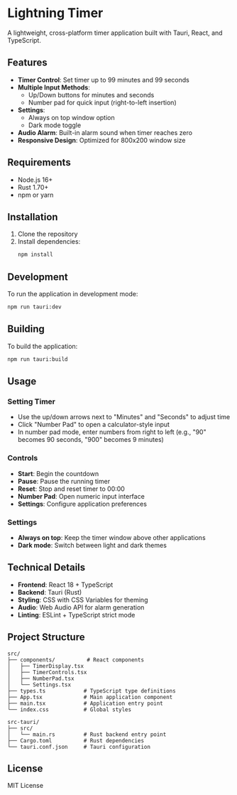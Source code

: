 # Lightning Timer

A lightweight, cross-platform timer application built with Tauri, React, and TypeScript.

## Features

- **Timer Control**: Set timer up to 99 minutes and 99 seconds
- **Multiple Input Methods**:
  - Up/Down buttons for minutes and seconds
  - Number pad for quick input (right-to-left insertion)
- **Settings**:
  - Always on top window option
  - Dark mode toggle
- **Audio Alarm**: Built-in alarm sound when timer reaches zero
- **Responsive Design**: Optimized for 800x200 window size

## Requirements

- Node.js 16+
- Rust 1.70+
- npm or yarn

## Installation

1. Clone the repository
2. Install dependencies:
   ```bash
   npm install
   ```

## Development

To run the application in development mode:

```bash
npm run tauri:dev
```

## Building

To build the application:

```bash
npm run tauri:build
```

## Usage

### Setting Timer

- Use the up/down arrows next to "Minutes" and "Seconds" to adjust time
- Click "Number Pad" to open a calculator-style input
- In number pad mode, enter numbers from right to left (e.g., "90" becomes 90 seconds, "900" becomes 9 minutes)

### Controls

- **Start**: Begin the countdown
- **Pause**: Pause the running timer
- **Reset**: Stop and reset timer to 00:00
- **Number Pad**: Open numeric input interface
- **Settings**: Configure application preferences

### Settings

- **Always on top**: Keep the timer window above other applications
- **Dark mode**: Switch between light and dark themes

## Technical Details

- **Frontend**: React 18 + TypeScript
- **Backend**: Tauri (Rust)
- **Styling**: CSS with CSS Variables for theming
- **Audio**: Web Audio API for alarm generation
- **Linting**: ESLint + TypeScript strict mode

## Project Structure

```
src/
├── components/          # React components
│   ├── TimerDisplay.tsx
│   ├── TimerControls.tsx
│   ├── NumberPad.tsx
│   └── Settings.tsx
├── types.ts            # TypeScript type definitions
├── App.tsx             # Main application component
├── main.tsx            # Application entry point
└── index.css           # Global styles

src-tauri/
├── src/
│   └── main.rs         # Rust backend entry point
├── Cargo.toml          # Rust dependencies
└── tauri.conf.json     # Tauri configuration
```

## License

MIT License
